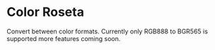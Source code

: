 # Color Roseta

Convert between color formats.
Currently only RGB888 to BGR565 is supported more features coming soon.
